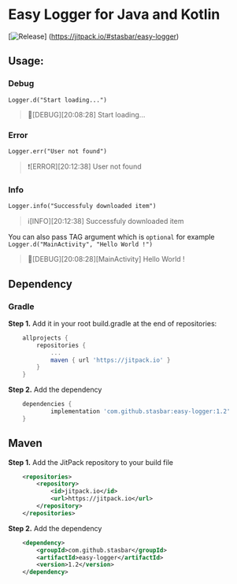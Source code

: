 
# Easy Logger for Java and Kotlin

[![Release](https://jitpack.io/v/stasbar/easy-logger.svg)]
(https://jitpack.io/#stasbar/easy-logger)

## Usage:
### Debug
`Logger.d("Start loading...")`
>🐛[DEBUG][20:08:28] Start loading...

### Error
`Logger.err("User not found")`
>❗[ERROR][20:12:38] User not found

### Info
`Logger.info("Successfuly downloaded item")`
>ℹ[INFO][20:12:38] Successfuly downloaded item

You can also pass TAG argument which is `optional`
for example
`Logger.d("MainActivity", "Hello World !")`
>🐛[DEBUG][20:08:28][MainActivity] Hello World !

## Dependency
### Gradle
**Step 1.** Add it in your root build.gradle at the end of repositories:

```gradle
	allprojects {
		repositories {
			...
			maven { url 'https://jitpack.io' }
		}
	}
```

**Step 2.** Add the dependency
```gradle
	dependencies {
	        implementation 'com.github.stasbar:easy-logger:1.2'
	}
```
## Maven
**Step 1.** Add the JitPack repository to your build file
```xml
	<repositories>
		<repository>
		    <id>jitpack.io</id>
		    <url>https://jitpack.io</url>
		</repository>
	</repositories>
```

**Step 2.** Add the dependency
```xml
	<dependency>
	    <groupId>com.github.stasbar</groupId>
	    <artifactId>easy-logger</artifactId>
	    <version>1.2</version>
	</dependency>

```



